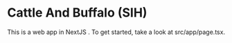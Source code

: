 # Cattle And Buffalo (SIH)

This is a web app in NextJS .
To get started, take a look at src/app/page.tsx.
